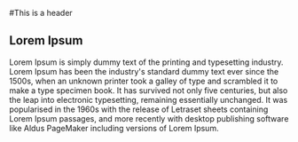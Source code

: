 #This is a header
## Lorem Ipsum
Lorem Ipsum is simply dummy text of the printing and typesetting 
industry. Lorem Ipsum has been the industry's standard dummy text
 ever since the 1500s, when an unknown printer took a 
 galley of type and scrambled it to make a type specimen book. 
 It has survived not only five centuries, but also the leap into 
 electronic typesetting, remaining essentially unchanged. It was 
 popularised in the 1960s with the release of Letraset sheets 
 containing Lorem Ipsum passages, and more recently with 
 desktop publishing software like Aldus PageMaker including 
 versions of Lorem Ipsum.
